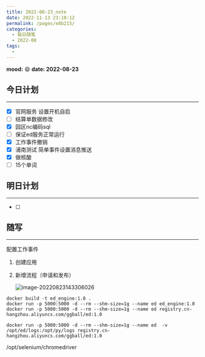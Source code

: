 ```yaml
---
title: 2022-08-23_note
date: 2022-11-13 23:10:12
permalink: /pages/e8b215/
categories:
  - 每日随笔
  - 2022-08
tags:
  - 
---
```

**mood:** :smile:  									**date: 2022-08-23**  
## 今日计划  
------
- [x]  官网服务 设置开机自启
- [ ]  结算单数据修改
- [x]  园区nc编码sql
- [ ]  保证ed服务正常运行
- [x]  工作事件撤销
- [x]  浦南测试 简单事件设置消息推送
- [x]  做核酸
- [ ]  15个单词
## 明日计划  
------
- [ ]  
## 随写 
------



配置工作事件

1. 创建应用

2. 新增流程（申请和发布）

   ![image-20220823143306026](C:\Users\16678\AppData\Roaming\Typora\typora-user-images\image-20220823143306026.png)







```
docker build -t ed_engine:1.0 .
docker run -p 5000:5000 -d --rm --shm-size=1g --name ed ed_engine:1.0
docker run -p 5000:5000 -d --rm --shm-size=1g --name ed registry.cn-hangzhou.aliyuncs.com/ggball/ed:1.0

docker run -p 5000:5000 -d --rm --shm-size=1g --name ed  -v /opt/ed/logs:/opt/py/logs registry.cn-hangzhou.aliyuncs.com/ggball/ed:1.0

```

/opt/selenium/chromedriver